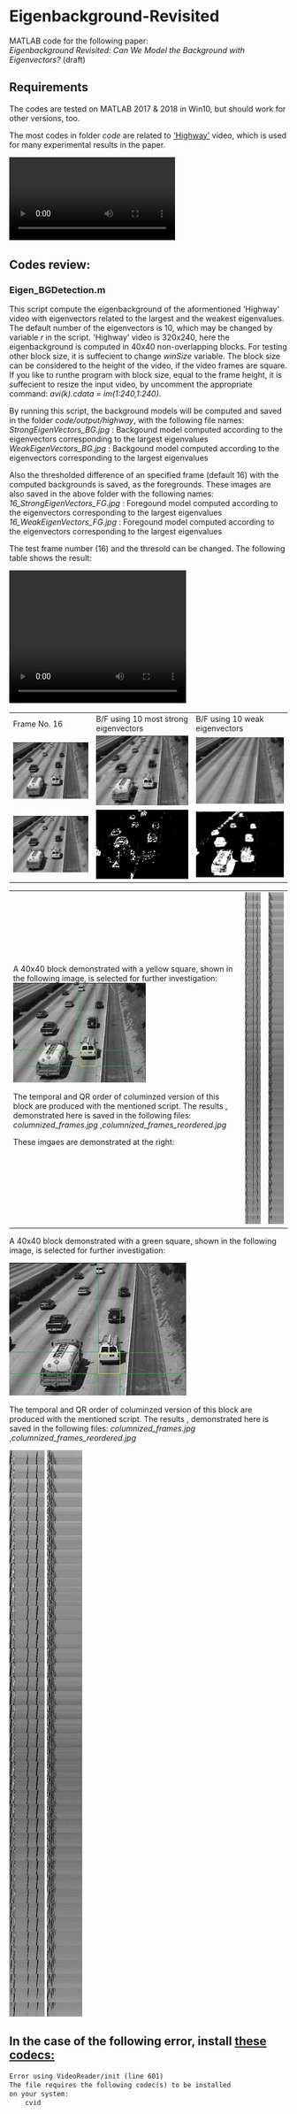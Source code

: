 # Eigenbackground-Revisited
MATLAB code for the following paper:<br>
*Eigenbackground Revisited: Can We Model the Background with Eigenvectors?* (draft)

## Requirements
The codes are tested on MATLAB 2017 & 2018 in Win10, but should work for other versions, too.

The most codes in folder *code* are related to ['Highway'](./code/input/highway.avi) video, which is used for many experimental results in the paper.

![](./code/input/highway.avi)

## Codes review:

### Eigen_BGDetection.m
This script compute the eigenbackground of the aformentioned 'Highway' video with eigenvectors related to the largest and the weakest eigenvalues. The default number of the eigenvectors is 10, which may be changed by variable *r* in the script.
'Highway' video is 320x240, here the eigenbackground is computed in 40x40 non-overlapping blocks. For testing other block size, it is suffecient to change *winSize* variable. The block size can be considered to the height of the video, if the video frames are square. If you like to runthe program with block size, equal to the frame height, it is suffecient to resize the input video, by uncomment the appropriate command: *avi(k).cdata = im(1:240,1:240)*.

By running this script, the background models will be computed and saved in the folder *code/output/highway*, with the following file names: <br>
*StrongEigenVectors_BG.jpg*  : Backgound model computed according to the eigenvectors corresponding to the largest eigenvalues<br>
*WeakEigenVectors_BG.jpg*  : Backgound model computed according to the eigenvectors corresponding to the largest eigenvalues<br>

Also the thresholded difference of an specified frame (default 16) with the computed backgrounds is saved, as the foregrounds. These images are also saved in the above folder with the following names:
*16_StrongEigenVectors_FG.jpg*  : Foregound model computed according to the eigenvectors corresponding to the largest eigenvalues<br>
*16_WeakEigenVectors_FG.jpg*  : Foregound model computed according to the eigenvectors corresponding to the largest eigenvalues<br>

The test frame number (16) and the thresold can be changed.
The following table shows the result:

<video width="320" height="240" controls>
  <source src="./code/video/voigtclip_short.avi" type="video/avi">
</video>

<table>
  <tr>
    <td> Frame No. 16</td>
    <td> B/F using 10 most strong eigenvectors</td>
    <td>B/F using 10 weak eigenvectors</td>
   </tr> 
  <tr>
    <td> <img src="./code/output/highway/16.jpg"  alt="Frame 16" width = 240px ></td>
    <td><img src="./code/output/highway/StrongEigenVectors_BG.jpg" alt="Backgound - strong vectors" width = 240px ></td>
    <td><img src="./code/output/highway/WeakEigenVectors_BG.jpg" alt="Backgound - weak vectors" width = 240px ></td>
   </tr> 
   <tr>
    <td> <img src="./code/output/highway/16.jpg"  alt="Frame 16" width = 240px ></td>
    <td><img src="./code/output/highway/16_StrongEigenVectors_FG.png" alt="Foregound - strong vectors" width = 240px ></td>
    <td><img src="./code/output/highway/16_WeakEigenVectors_FG.png" alt="Foregound - weak vectors" width = 240px ></td>
  </tr>
</table>

<table>
  <tr>
    <td> A 40x40 block demonstrated with a yellow square, shown in the following image, is selected for further investigation:
<img src="./code/output/highway/16-40x40.jpg"  alt="Frame 16" width = 240px >

The temporal and QR order of columinzed version of this block are produced with the mentioned script. The results , demonstrated here is saved in the following files:
*columnized_frames.jpg* ,*columnized_frames_reordered.jpg*

These imgaes are demonstrated at the right:
</td>
    <td> 
	<img src="./code/output/highway/columnized_frames.jpg" alt="columnized_frames" width = 200px height=600px >
	</td>
	<td>
	<img src="./code/output/highway/columnized_frames_reordered.jpg" alt="columnized_frames_reordered" width = 200px height=600px >
	</td>
  </tr>
</table>

A 40x40 block demonstrated with a green square, shown in the following image, is selected for further investigation:

![](./code/output/highway/16-40x40.jpg)

The temporal and QR order of columinzed version of this block are produced with the mentioned script. The results , demonstrated here is saved in the following files:
*columnized_frames.jpg* ,*columnized_frames_reordered.jpg*


 ![columnized_frames](./code/output/highway/columnized_frames.jpg) ![columnized_frames_reordered](./code/output/highway/columnized_frames_reordered.jpg) 

## In the case of the following error, install [these codecs:](https://files3.codecguide.com/K-Lite_Codec_Pack_1612_Basic.exe)

    Error using VideoReader/init (line 601)
    The file requires the following codec(s) to be installed
    on your system:
	    cvid
